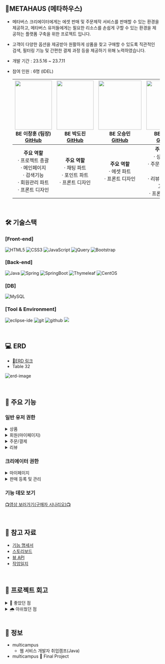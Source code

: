 ## **🎇METAHAUS (메타하우스)**
- 메타버스 크리에이터에게는 에셋 판매 및 주문제작 서비스를 판매할 수 있는 환경을 제공하고, 메타버스 유저들에게는 필요한 리소스를 손쉽게 구할 수 있는 환경을 제공하는 플랫폼 구축을 위한 프로젝트 입니다.
- 고객이 다양한 옵션을 제공받아 원활하게 상품을 찾고 구매할 수 있도록 직관적인 검색, 필터링 기능 및 간편한 결제 과정 등을 제공하기 위해 노력하였습니다.
- 개발 기간 : 23.5.16 ~ 23.7.11<br>
- 참여 인원 : 6명 (IDEL)<br>
      
    |<img src="https://avatars.githubusercontent.com/u/132865000?v=4" width="120" height="160"/><br/>BE 이창훈 (팀장) <br/><a href="https://github.com/SoohoCoding">GitHub</a>|<img src="https://avatars.githubusercontent.com/u/121486038?v=4" width="120" height="160"/><br/>BE 박도진 <br/><a href="https://github.com/DojinP">GitHub</a>|<img src="https://avatars.githubusercontent.com/u/127920331?v=4" width="140" height="160"/><br/>BE 오승민 <br/><a href="https://github.com/sminxxi">GitHub</a>|<img src="https://avatars.githubusercontent.com/u/126163816?v=4" width="120" height="160"/><br/>BE 오승언 <br/><a href="https://github.com/5seung">GitHub</a>|<img src="https://avatars.githubusercontent.com/u/87427933?v=4" width="120" height="160"/><br/>BE 유세희 <br/><a href="https://github.com/YooSehui">GitHub</a>|<img src="https://avatars.githubusercontent.com/u/66115670?v=4" width="120" height="160"/><br/>BE 정민우 <br/><a href="https://github.com/minwoorich">GitHub</a>|
    |:---:|:---:|:---:|:---:|:---:|:---:|
    | <strong>주요 역할</strong> <br> &middot; 프로젝트 총괄 <br/> &middot; 메인페이지 <br/> &middot; 검색기능 <br/> &middot; 회원관리 파트 <br/> &middot; 프론트 디자인 | <strong>주요 역할</strong> <br/> &middot; 채팅 파트 <br> &middot; 포인트 파트 <br/> &middot; 프론트 디자인 | <strong>주요 역할</strong> <br> &middot; 에셋 파트 <br/> &middot; 프론트 디자인 | <strong>주요 역할</strong> <br/> &middot; 상품 파트 <br/> &middot; 주문 및 결제 파트 <br/> &middot; 리뷰 답글 및 신고하기 <br/> &middot; 프론트 디자인 | <strong>주요 역할</strong> <br/> &middot; 회원 파트 <br/> &middot; 크리에이터<br/> 등록 및 관리 <br/> &middot; 프론트 디자인 | <strong>주요 역할</strong> <br/> &middot; 구매 및 판매 관리 파트 <br/> &middot; 리뷰작성 <br/> &middot; 네이버 클라우드 배포 <br/> &middot; 프론트 디자인 |

<br/>

##  🛠 기술스택

### **[Front-end]**
![HTML5](https://img.shields.io/badge/html5-%23E34F26.svg?style=for-the-badge&logo=html5&logoColor=white)
![CSS3](https://img.shields.io/badge/css3-%231572B6.svg?style=for-the-badge&logo=css3&logoColor=white)
![JavaScript](https://img.shields.io/badge/javascript-%23323330.svg?style=for-the-badge&logo=javascript&logoColor=%23F7DF1E)
![jQuery](https://img.shields.io/badge/jquery-%230769AD.svg?style=for-the-badge&logo=jquery&logoColor=white)
![Bootstrap](https://img.shields.io/badge/bootstrap-%238511FA.svg?style=for-the-badge&logo=bootstrap&logoColor=white)


### **[Back-end]**   
![Java](https://img.shields.io/badge/java-%23ED8B00.svg?style=for-the-badge&logo=openjdk&logoColor=white)
![Spring](https://img.shields.io/badge/spring-%236DB33F.svg?style=for-the-badge&logo=spring&logoColor=white)
![SpringBoot](https://img.shields.io/badge/SpringBoot-%6DB33F.svg?style=for-the-badge&logo=spring&logoColor=white)
![Thymeleaf](https://img.shields.io/badge/Thymeleaf-%23005C0F.svg?style=for-the-badge&logo=Thymeleaf&logoColor=white)
![CentOS](https://img.shields.io/badge/CentOS-%262577.svg?style=for-the-badge&logo=CentOS&logoColor=white)

### **[DB]**
![MySQL](https://img.shields.io/badge/mysql-%2300f.svg?style=for-the-badge&logo=mysql&logoColor=white)

### **[Tool & Environment]**  
![eclipse-ide](https://img.shields.io/badge/eclipse_ide-%2C2255.svg?style=for-the-badge&logo=eclipseide&logoColor=white)
![git](https://img.shields.io/badge/git-F05032?style=for-the-badge&logo=git&logoColor=white)
![github](https://img.shields.io/badge/github-181717?style=for-the-badge&logo=github&logoColor=white)
<img src="https://img.shields.io/badge/figma-F24E1E?style=for-the-badge&logo=figma&logoColor=white">

<br/>

## 💻 ERD
- [📌ERD 링크](https://www.erdcloud.com/d/TZKA5tfdA8fFwNvzg)
- Table 32

![erd-image](https://github.com/DojinP/metahouse/assets/126163816/3a76fcff-11ef-45b2-878e-a7fd78196459)

<br/>

## 📍 주요 기능
### 일반 유저 권한

<details>
<summary>상품</summary>
  
- 카테고리별 상품 조회
- 상품 목록조회
- 상품 정보 상세보기
  
</details>

<details>
<summary>회원(마이페이지)</summary>
  
- 위시리스트 조회
  
</details>

<details>
<summary>주문/결제</summary>
  
- 단일상품 주문
    

</details>
<details>
<summary>리뷰</summary>
 
- 리뷰 작성  
  + 자신이 구매한 상품만 리뷰 생성 가능
  + 리뷰 이미지는 선택적으로 첨부 가능
  + 리뷰 이미지는 AWS S3 에 저장
    
- 리뷰 조회  
   + 상품별 리뷰 조회 (상품 상세보기 페이지 하단)  
   + 내가 작성한 리뷰 (마이페이지)
  
- 리뷰 삭제  
  + 구매자 본인만 삭제 가능
  
</details>


### 크리에이터 권한
<details>
<summary>마이페이지</summary>
  
- 포트폴리오 등록
  + 상품 이미지는 1장 이상 필수 입력
  
- 포트폴리오 삭제
  
</details>

<details>
<summary>판매 등록 및 관리</summary>
  
- 상품 등록  
  + 상품 이미지는 1장 이상 필수 입력
  
- 상품 삭제
  
</details>



### 기능 데모 보기


[📺영상 보러가기(구매자 시나리오)📺](https://drive.google.com/file/d/1mYtj-J6r-cHy0yRwAVO_VAdO6V76z3RB/view?usp=sharing)

<br/>

## 👀 참고 자료
- [기능 명세서](https://docs.google.com/document/d/1nu_eFDzUnc2XcU-5OJfMYyG-rEq_LrIRiomlWGamqdo/edit?usp=sharing)
- [스토리보드](https://docs.google.com/presentation/d/1dwj1dpzFaZNMGj9lbNZxCUNxmuD_2f8_Y-BcQeYYgbE/edit#slide=id.g24a99c0792e_0_1)
- [뷰 API](https://docs.google.com/spreadsheets/d/1iAeEf5JYlzGnvdGTtezkAqgrXWgD5GBKXuLcRT1IpC8/edit#gid=0)
- [작업일지](https://drive.google.com/drive/folders/1o_kdCLDX6H39SK4A0I3cCzLSImFwGxbD)

<br/>

## 💫 프로젝트 회고
<details>
<summary> 🌈 좋았던 점 </summary>
<br/>

**적극적인 협업**

- 첫 프로젝트 경험을 기반으로 팀원들과의 소통을 충분히 하기위해 노력하였다. 팀원들 역시 프로젝트에 적극적이라 다양한 의견 제시와 충분한 회의를 할 수 있다. 또한 팀원들 간의 적극적인 지식 공유와 아끼지 않는 칭찬으로 즐거운 협업의 분위기가 조성되어 즐거운 프로젝트를 할 수 있어 좋았다.

**첫 배포 경험**

- 네이버 클라우드를 통해서 배포하는 과정에 직접 참여할 수는 없었지만, 프로젝트가 배포되는 과정을 보고, 경험할 수 있어서 좋았다.
</details>

<details>
<summary> 🌧️ 아쉬웠던 점 </summary>
<br/>
      
**JPA 사용 실패**

- jpa 순환참조 에러를 해결하지 못하고, 사용을 포기한게 아쉬웠다.

**아쉬운 페이징 처리 기능**

- JPA를 활용하여 페이징 처리를 하여고 하였지만, 결국 JPA 사용법을 익히지 못해 JPA를 사용하지 않고 페이징을 구현하는 방향으로 전환하였다. 때문에 시간이 촉박해져 페이징 기능을 구현하기는 하였지만, 효율이 좋은 코드가 아닌 것 같아 개선이 필요하다고 생각했다.

**낮은 인프라 이해도**

- 짧은 수업으로는 클라우드 리눅스 등의 지식을 필요로하는 인프라를 이해할 수 없었다. 배포를 진행하는 과정은 본 것은 좋은 경험이었지만, 나는 배포가 어떻게 이루어지는건지 전혀 이해하지 못해서 이후 추가적인 학습을 계획하게되었다.
</details>

<br/>

## 🚀 정보
- multicampus<br>
  - 웹 서비스 개발자 취업캠프(Java)
- multicampus 🐶 Final Project

